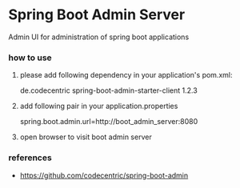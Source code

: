 Spring Boot Admin Server
==================================
Admin UI for administration of spring boot applications

### how to use

1. please add following dependency in your application's pom.xml:


    <dependency>
       <groupId>de.codecentric</groupId>
       <artifactId>spring-boot-admin-starter-client</artifactId>
       <version>1.2.3</version>
    </dependency>
2. add following pair in your application.properties


     spring.boot.admin.url=http://boot_admin_server:8080
3. open browser to visit boot admin server

### references

*  https://github.com/codecentric/spring-boot-admin